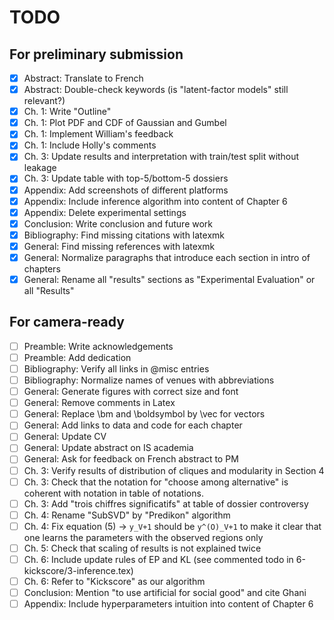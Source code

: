# TODO

## For preliminary submission

- [x] Abstract: Translate to French
- [x] Abstract: Double-check keywords (is "latent-factor models" still relevant?)
- [x] Ch. 1: Write "Outline"
- [x] Ch. 1: Plot PDF and CDF of Gaussian and Gumbel
- [x] Ch. 1: Implement William's feedback
- [x] Ch. 1: Include Holly's comments
- [x] Ch. 3: Update results and interpretation with train/test split without leakage
- [x] Ch. 3: Update table with top-5/bottom-5 dossiers
- [x] Appendix: Add screenshots of different platforms
- [x] Appendix: Include inference algorithm into content of Chapter 6
- [x] Appendix: Delete experimental settings
- [x] Conclusion: Write conclusion and future work
- [x] Bibliography: Find missing citations with latexmk
- [x] General: Find missing references with latexmk
- [x] General: Normalize paragraphs that introduce each section in intro of chapters
- [x] General: Rename all "results" sections as "Experimental Evaluation" or all "Results"

## For camera-ready

- [ ] Preamble: Write acknowledgements
- [ ] Preamble: Add dedication
- [ ] Bibliography: Verify all links in @misc entries
- [ ] Bibliography: Normalize names of venues with abbreviations
- [ ] General: Generate figures with correct size and font
- [ ] General: Remove comments in Latex
- [ ] General: Replace \bm and \boldsymbol by \vec for vectors
- [ ] General: Add links to data and code for each chapter
- [ ] General: Update CV
- [ ] General: Update abstract on IS academia
- [ ] General: Ask for feedback on French abstract to PM
- [ ] Ch. 3: Verify results of distribution of cliques and modularity in Section 4
- [ ] Ch. 3: Check that the notation for "choose among alternative" is coherent with notation in table of notations.
- [ ] Ch. 3: Add "trois chiffres significatifs" at table of dossier controversy
- [ ] Ch. 4: Rename "SubSVD" by "Predikon" algorithm
- [ ] Ch. 4: Fix equation (5) -> `y_V+1` should be `y^(O)_V+1` to make it clear that one learns the parameters with the observed regions only
- [ ] Ch. 5: Check that scaling of results is not explained twice
- [ ] Ch. 6: Include update rules of EP and KL (see commented todo in 6-kickscore/3-inference.tex)
- [ ] Ch. 6: Refer to "Kickscore" as our algorithm
- [ ] Conclusion: Mention "to use artificial for social good" and cite Ghani
- [ ] Appendix: Include hyperparameters intuition into content of Chapter 6

